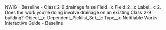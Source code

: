 <?xml version="1.0" encoding="UTF-8"?>
<CustomMetadata xmlns="http://soap.sforce.com/2006/04/metadata" xmlns:xsi="http://www.w3.org/2001/XMLSchema-instance" xmlns:xsd="http://www.w3.org/2001/XMLSchema">
    <label>NWIG - Baseline - Class 2-9 drainage</label>
    <protected>false</protected>
    <values>
        <field>Field__c</field>
        <value xsi:type="xsd:string">Field_2__c</value>
    </values>
    <values>
        <field>Label__c</field>
        <value xsi:type="xsd:string">2. Does the work you’re doing involve drainage on an existing Class 2-9 building?</value>
    </values>
    <values>
        <field>Object__c</field>
        <value xsi:type="xsd:string">Dependent_Picklist_Set__c</value>
    </values>
    <values>
        <field>Type__c</field>
        <value xsi:type="xsd:string">Notifiable Works Interactive Guide - Baseline</value>
    </values>
</CustomMetadata>
